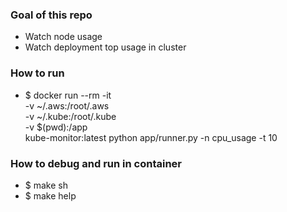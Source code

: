 ### Goal of this repo

- Watch node usage
- Watch deployment top usage in cluster

### How to run
- $ docker run --rm -it \
  -v ~/.aws:/root/.aws \
  -v ~/.kube:/root/.kube \
  -v $(pwd):/app \
  kube-monitor:latest python app/runner.py -n cpu_usage -t 10

### How to debug and run in container
- $ make sh
- $ make help
